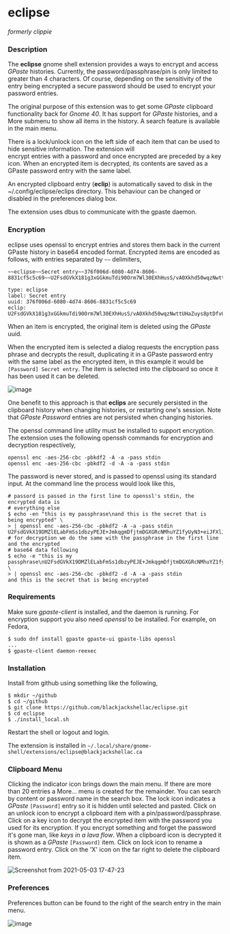 # eclipse

_formerly clippie_

### Description

The **eclipse** gnome shell extension provides a ways to encrypt and 
access *GPaste* histories. Currently, the password/passphrase/pin is only limited
to greater than 4 characters. Of course, depending on the sensitivity
of the entry being encrypted a secure password should be used to 
encrypt your password entries.

The original purpose of this extension was to get some *GPaste* clipboard
functionality back for *Gnome 40*. It has support for *GPaste*
histories, and a More submenu to show all items in the history.
A search feature is available in the main menu.

There is a lock/unlock icon on the left side of each item that can
be used to hide sensitive information. The extension will  
encrypt entries with a password and once encrypted are preceded by a key icon.
When an encrypted item is decrypted, its contents are saved as a GPaste
password entry with the same label.

An encrypted clipboard entry (**eclip**) is automatically saved to disk
in the ~/.config/eclipse/eclips directory.  This behaviour can be changed
or disabled in the preferences dialog box.

The extension uses dbus to communicate with the gpaste daemon.

### Encryption

eclipse uses openssl to encrypt entries and stores them back in the
current GPaste history in base64 encoded format.  Encrypted items 
are encoded as follows, with entries separated by `~~` delimiters,

```
~~eclipse~~Secret entry~~376f006d-6080-4d74-8606-8831cf5c5c69~~U2FsdGVkX181g3xGGkmuTdi90Orm7Wl30EXhHusS/vA0Xkhd50wqzNwttUHaZuys8ptDfvU4DqI7AuLbDsp0LCRvIcA2MBYBJ8KVgQyai9FYiMtX/Bhmn4Q2NDg7/C3fARnQNmYFoH6TyFnFk6PsbBdinimp/pdhzuh9JqlHR0E=~~

type: eclipse
label: Secret entry
uuid: 376f006d-6080-4d74-8606-8831cf5c5c69
eclip: U2FsdGVkX181g3xGGkmuTdi90Orm7Wl30EXhHusS/vA0Xkhd50wqzNwttUHaZuys8ptDfvU4DqI7AuLbDsp0LCRvIcA2MBYBJ8KVgQyai9FYiMtX/Bhmn4Q2NDg7/C3fARnQNmYFoH6TyFnFk6PsbBdinimp/pdhzuh9JqlHR0E=
```

When an item is encrypted, the original item is deleted using the *GPaste*
uuid.

When the encrypted item is selected a dialog requests the encryption pass
phrase and decrypts the result, duplicating it in a GPaste password entry with
the same label as the encrypted item, in this example it would be `[Password] Secret entry`.
The item is selected into the clipboard so once it has been used it can be
deleted.

![image](https://user-images.githubusercontent.com/825403/117049654-6ca0dc80-ace2-11eb-8fa1-24f9ddf58b5a.png)

One benefit to this approach is that **eclips** are securely persisted in the clipboard
history when changing histories, or restarting one's session. Note that *GPaste Password*
entries are not persisted when changing histories.

The openssl command line utility must be installed to support encryption.  The extension
uses the following openssh commands for encryption and decryption respectively,

```
openssl enc -aes-256-cbc -pbkdf2 -A -a -pass stdin
openssl enc -aes-256-cbc -pbkdf2 -d -A -a -pass stdin
```

The password is never stored, and is passed to openssl using its standard input.  At the
command line the process would look like this,

```
# passord is passed in the first line to openssl's stdin, the encrypted data is
# everything else
$ echo -en "this is my passphrase\nand this is the secret that is being encrypted" \
> | openssl enc -aes-256-cbc -pbkdf2 -A -a -pass stdin
U2FsdGVkX19DMZlELabFmSs1dbzyPEJE+JmkqgmDfjtmDGXGRcNMhuYZ1fyUyN3+eiJFXlJQYlsNlHIt9EcCVA==
# for decryption we do the same with the passphrase in the first line and the encrypted
# base64 data following
$ echo -e "this is my passphrase\nU2FsdGVkX19DMZlELabFmSs1dbzyPEJE+JmkqgmDfjtmDGXGRcNMhuYZ1fyUyN3+eiJFXlJQYlsNlHIt9EcCVA==" \
> | openssl enc -aes-256-cbc -pbkdf2 -d -A -a -pass stdin 
and this is the secret that is being encrypted
```

### Requirements

Make sure *gpaste-client* is installed, and the daemon is running. For encryption
support you also need *openssl* to be installed. For example, on Fedora,

```
$ sudo dnf install gpaste gpaste-ui gpaste-libs openssl
...
$ gpaste-client daemon-reexec
```

### Installation

Install from github using something like the following,

```
$ mkdir ~/github
$ cd ~/github
$ git clone https://github.com/blackjackshellac/eclipse.git
$ cd eclipse
$ ./install_local.sh
```

Restart the shell or logout and login.

The extension is installed in `~/.local/share/gnome-shell/extensions/eclipse@blackjackshellac.ca`

### Clipboard Menu

Clicking the indicator icon brings down the main menu.  If there are more than 20 entries a More...
menu is created for the remainder.  You can search by content or password name in the search box.
The lock icon indicates a *GPaste* `[Password]` entry so it is hidden until selected and pasted.  Click on
an unlock icon to encrypt a clipboard item with a pin/password/passphrase.  Click on a key icon
to decrypt the encrypted item with the password you used for its encryption.  If you encrypt something and
forget the password it's gone man, like *keys in a lava flow*. When a clipboard icon is decrypted it
is shown as a *GPaste* `[Password]` item. Click on lock icon to rename a password entry.  Click on the 'X'
icon on the far right to delete the clipboard item.

![Screenshot from 2021-05-03 17-47-23](https://user-images.githubusercontent.com/825403/116938663-22175580-ac39-11eb-9815-262c38607465.png)

### Preferences

Preferences button can be found to the right of the search entry in the main menu.

![image](https://user-images.githubusercontent.com/825403/117047625-1af75280-ace0-11eb-88ef-e221cdab8db6.png)


